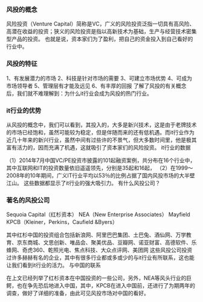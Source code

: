 ### 风投的概念

风险投资（Venture Capital）简称是VC，广义的风险投资泛指一切具有高风险、高潜在收益的投资；狭义的风险投资是指以高新技术为基础，生产与经营技术密集型产品的投资。
也就是说，资本家们为了盈利，把自己的资金投入到自己看好的行业中。
### 风投的特征

1、有发展潜力的市场
2、科技是针对市场的需要
3、可建立市场优势
4、可成为市场领导者
5、管理层有才能及远见
6、有丰厚的回报
了解了风投的有关概念后，我们就不难理解到：为什么it行业会成为风投的热门行业。
### it行业的优势

从风投的概念中，我们可以看到，其投入的，大多是新兴技术，这是由于老牌技术的市场已经饱和，虽然可能较为稳定，但是伴随而来的还有低机遇。而it行业作为近几十年来的新兴行业，虽然中间有过些许的不景气，但大多数时间里，他是极其富有活力的，因而充满了机遇，这就吸引了资本家们的风险投资。
it行业的数据

（1）2014年7月中国VC/PE投资市披露的101起融资案例，共分布在16个行业中，其中互联网和IT的投资数量依旧遥遥领先，分别是35起和16起，
（2）在1999～2008年的10年期间，广义IT行业平均以53％的比例占据了国内风投市场的大半壁江山。
这些数据都显示了it行业的强大吸引力。
有什么风投公司？

### 著名的风投公司
Sequoia Capital（红杉资本）
NEA（New Enterprise Associates）
Mayfield
KPCB（Kleiner，Perkins，Caufield &Byers）

其中红杉中国的投资组合包括新浪网、阿里巴巴集团、土巴兔、酒仙网、万学教育、京东商城、文思创新、唯品会、聚美优品、豆瓣网、诺亚财富、高德软件、乐蜂网、奇虎360、乾照光电、焦点科技、大众点评网、美团网
这些风投公司投资过许多赫赫有名的企业，其中有很多行业都或多或少的与it行业有所联系，这也能让我们看到it行业的活力。
与中国的联系

在上文已经列举了红杉资本在中国投资的一些公司，另外，NEA等风头行业的巨鳄，也在争先恐后地进入中国，其中，KPCB在进入中国前，还进行了为期两年的调查，做好了详细的准备，由此可见风投市场对中国的看好。
